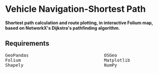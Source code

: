 # Vehicle Navigation-Shortest Path

**Shortest path calculation and route plotting, in interactive Folium map, based on NetworkX's Dijkstra's pathfinding algorithm.**

## Requirements

<pre>
GeoPandas                             OSGeo                                OSMnx                                         
Folium                                Matplotlib                           PyProj                 
Shapely                               NumPy                                Contextily          
</pre>         
